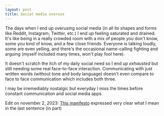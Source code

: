 ```yaml
---
layout: post
title: Social media overuse
---
```


The days when I end up overusing social media (in all its shapes and forms like Reddit, Instagram, Twitter, etc.) I end up feeling saturated and drained. It's like being in a really crowded room with a mix of people you don't know, some you kind of know, and a few close friends. Everyone is talking loudly, some are even yelling, and there's the occasional name-calling fighting and arguing (myself included many times, won't play fool here).

It doesn't scratch the itch of my daily social need so I end up _exhausted_ but still needing some real face-to-face interaction. Communicating with just written words (without tone and body language) doesn't even compare to face to face communication which includes both three.

I may be irremediably nostalgic but everyday I miss the times before constant communication and social media apps.

Edit on november 2, 2023: [This manifesto](https://flamedfury.com/manifesto/#the-old-web) expressed very clear what I mean in the last sentence (in part)